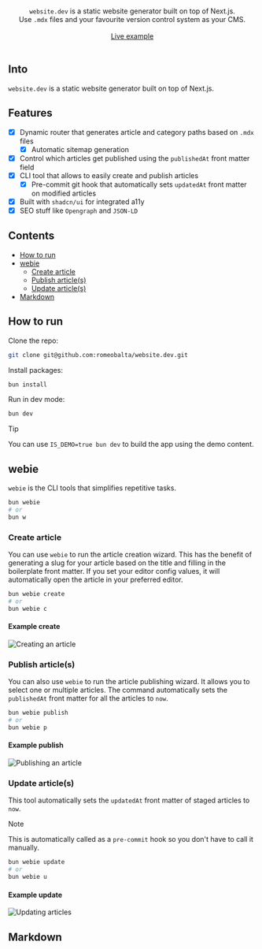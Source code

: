 <p align="center">
  <br/>
  <code>website.dev</code> is a static website generator built on top of Next.js.
  <br/>
  Use <code>.mdx</code> files and your favourite version control system as your CMS.
  <br/><br/>
  <a href="https://romeo.dev">Live example</a>
  <br/><br/>
</p>

## Into

`website.dev` is a static website generator built on top of Next.js.

## Features

- [x] Dynamic router that generates article and category paths based on `.mdx` files
  - [x] Automatic sitemap generation
- [x] Control which articles get published using the `publishedAt` front matter field
- [x] CLI tool that allows to easily create and publish articles
  - [x] Pre-commit git hook that automatically sets `updatedAt` front matter on modified articles
- [x] Built with `shadcn/ui` for integrated a11y
- [x] SEO stuff like `Opengraph` and `JSON-LD`

## Contents

- [How to run](#how-to-run)
- [webie](#webie)
  - [Create article](#create-article)
  - [Publish article(s)](#publish-articles)
  - [Update article(s)](#update-articles)
- [Markdown](#markdown)

## How to run

Clone the repo:

```bash
git clone git@github.com:romeobalta/website.dev.git
```

Install packages:

```bash
bun install
```

Run in dev mode:

```bash
bun dev
```

> [!TIP]
> You can use `IS_DEMO=true bun dev` to build the app using the demo content.

## webie

`webie` is the CLI tools that simplifies repetitive tasks.

```bash
bun webie
# or
bun w
```

### Create article

You can use `webie` to run the article creation wizard. This has the benefit of generating a slug for your article based on the title and filling in the boilerplate front matter. If you set your editor config values, it will automatically open the article in your preferred editor.

```bash
bun webie create
# or
bun webie c
```

#### Example create

![Creating an article](https://github.com/romeobalta/website.dev/blob/main/docs/gifs/webie-create.gif)

### Publish article(s)

You can also use `webie` to run the article publishing wizard. It allows you to select one or multiple articles. The command automatically sets the `publishedAt` front matter for all the articles to `now`.

```bash
bun webie publish
# or
bun webie p
```

#### Example publish

![Publishing an article](https://github.com/romeobalta/website.dev/blob/main/docs/gifs/webie-publish.gif)

### Update article(s)

This tool automatically sets the `updatedAt` front matter of staged articles to `now`.

> [!NOTE]
> This is automatically called as a `pre-commit` hook so you don't have to call it manually.

```bash
bun webie update
# or
bun webie u
```

#### Example update

![Updating articles](https://github.com/romeobalta/website.dev/blob/main/docs/gifs/webie-update.gif)

## Markdown
